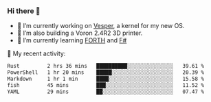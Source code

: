 ### Hi there 👋

<!--
**berkus/berkus** is a ✨ _special_ ✨ repository because its `README.md` (this file) appears on your GitHub profile.

Here are some ideas to get you started:

- 🔭 I’m currently working on ...
- 🌱 I’m currently learning ...
- 👯 I’m looking to collaborate on ...
- 🤔 I’m looking for help with ...
- 💬 Ask me about ...
- 📫 How to reach me: ...
- 😄 Pronouns: ...
- ⚡ Fun fact: ...
-->

- 🔭 I’m currently working on [Vesper](https://github.com/metta-systems/vesper), a kernel for my new OS.
- 🔭 I’m also building a Voron 2.4R2 3D printer.
- 🌱 I’m currently learning [FORTH](http://forth.com/starting-forth/) and [F#](https://fsharpforfunandprofit.com/)

💼 My recent activity:

<!--START_SECTION:waka-->

```txt
Rust         2 hrs 36 mins   ██████████░░░░░░░░░░░░░░░   39.61 %
PowerShell   1 hr 20 mins    █████░░░░░░░░░░░░░░░░░░░░   20.39 %
Markdown     1 hr 1 min      ████░░░░░░░░░░░░░░░░░░░░░   15.58 %
fish         45 mins         ███░░░░░░░░░░░░░░░░░░░░░░   11.52 %
YAML         29 mins         ██░░░░░░░░░░░░░░░░░░░░░░░   07.47 %
```

<!--END_SECTION:waka-->
